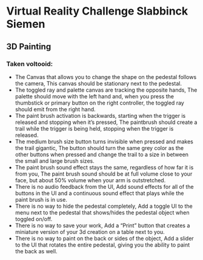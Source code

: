 # Virtual Reality Challenge Slabbinck Siemen
## 3D Painting
### Taken voltooid:
- The Canvas that allows you to change the shape on the pedestal follows the camera, This canvas should be stationary next to the pedestal. 
- The toggled ray and palette canvas are tracking the opposite hands, The palette should move with the left hand and, when you press the thumbstick or primary button on the right controller, the toggled ray should emit from the right hand.
- The paint brush activation is backwards, starting when the trigger is released and stopping when it’s pressed, The paintbrush should create a trail while the trigger is being held, stopping when the trigger is released.
- The medium brush size button turns invisible when pressed and makes the trail gigantic, The button should turn the same grey color as the other buttons when pressed and change the trail to a size in between the small and large brush sizes.
- The paint brush sound effect stays the same, regardless of how far it is from you, The paint brush sound should be at full volume close to your face, but about 50% volume when your arm is outstretched.
- There is no audio feedback from the UI, Add sound effects for all of the buttons in the UI and a continuous sound effect that plays while the paint brush is in use.
- There is no way to hide the pedestal completely, Add a toggle UI to the menu next to the pedestal that shows/hides the pedestal object when toggled on/off.
- There is no way to save your work, Add a “Print” button that creates a miniature version of your 3d creation on a table next to you.
- There is no way to paint on the back or sides of the object, Add a slider to the UI that rotates the entire pedestal, giving you the ability to paint the back as well.
